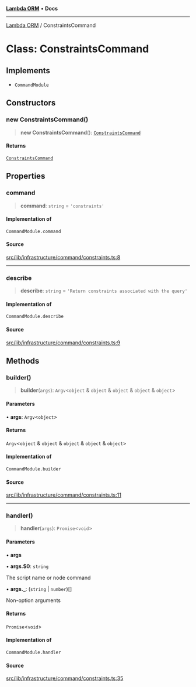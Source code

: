 [**Lambda ORM**](../README.md) • **Docs**

***

[Lambda ORM](../README.md) / ConstraintsCommand

# Class: ConstraintsCommand

## Implements

- `CommandModule`

## Constructors

### new ConstraintsCommand()

> **new ConstraintsCommand**(): [`ConstraintsCommand`](ConstraintsCommand.md)

#### Returns

[`ConstraintsCommand`](ConstraintsCommand.md)

## Properties

### command

> **command**: `string` = `'constraints'`

#### Implementation of

`CommandModule.command`

#### Source

[src/lib/infrastructure/command/constraints.ts:8](https://github.com/lambda-orm/lambdaorm-cli/blob/3dd4e71487d712defd5e9b16aec23b71ec8cb5c4/src/lib/infrastructure/command/constraints.ts#L8)

***

### describe

> **describe**: `string` = `'Return constraints associated with the query'`

#### Implementation of

`CommandModule.describe`

#### Source

[src/lib/infrastructure/command/constraints.ts:9](https://github.com/lambda-orm/lambdaorm-cli/blob/3dd4e71487d712defd5e9b16aec23b71ec8cb5c4/src/lib/infrastructure/command/constraints.ts#L9)

## Methods

### builder()

> **builder**(`args`): `Argv`\<`object` & `object` & `object` & `object` & `object`\>

#### Parameters

• **args**: `Argv`\<`object`\>

#### Returns

`Argv`\<`object` & `object` & `object` & `object` & `object`\>

#### Implementation of

`CommandModule.builder`

#### Source

[src/lib/infrastructure/command/constraints.ts:11](https://github.com/lambda-orm/lambdaorm-cli/blob/3dd4e71487d712defd5e9b16aec23b71ec8cb5c4/src/lib/infrastructure/command/constraints.ts#L11)

***

### handler()

> **handler**(`args`): `Promise`\<`void`\>

#### Parameters

• **args**

• **args.$0**: `string`

The script name or node command

• **args.\_**: (`string` \| `number`)[]

Non-option arguments

#### Returns

`Promise`\<`void`\>

#### Implementation of

`CommandModule.handler`

#### Source

[src/lib/infrastructure/command/constraints.ts:35](https://github.com/lambda-orm/lambdaorm-cli/blob/3dd4e71487d712defd5e9b16aec23b71ec8cb5c4/src/lib/infrastructure/command/constraints.ts#L35)
